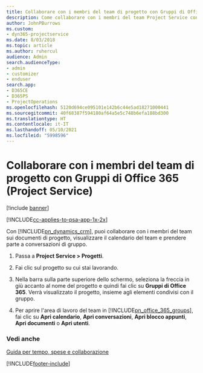 ```yaml
---
title: Collaborare con i membri del team di progetto con Gruppi di Office 365
description: Come collaborare con i membri del team Project Service con Gruppi di Office 365
author: JohnPBurrows
ms.custom:
- dyn365-projectservice
ms.date: 8/03/2018
ms.topic: article
ms.author: ruhercul
audience: Admin
search.audienceType:
- admin
- customizer
- enduser
search.app:
- D365CE
- D365PS
- ProjectOperations
ms.openlocfilehash: 5120d694ce095101e142b6c44e5ad18271000441
ms.sourcegitcommit: 40f68387f594180af64a5e5c748b6efa188bd300
ms.translationtype: HT
ms.contentlocale: it-IT
ms.lasthandoff: 05/10/2021
ms.locfileid: "5998596"
---
```

# <a name="collaborate-with-your-project-team-members-with-office-365-groups-project-service"></a>Collaborare con i membri del team di progetto con Gruppi di Office 365 (Project Service)

[!include [banner](../includes/psa-now-project-operations.md)]

[!INCLUDE[cc-applies-to-psa-app-1x-2x](../includes/cc-applies-to-psa-app-1x-2x.md)]

Con [!INCLUDE[pn_dynamics_crm](../includes/pn-dynamics-crm.md)], puoi collaborare con i membri del team sui documenti di progetto, visualizzare il calendario del team e prendere parte a conversazioni di gruppo.  
  
1. Passa a **Project Service > Progetti**.  
  
2. Fai clic sul progetto su cui stai lavorando.  
  
3. Nella barra sulla parte superiore dello schermo, seleziona la freccia in giù accanto al nome del progetto e quindi fai clic su **Gruppi di Office 365**. Verrà visualizzato il progetto, insieme agli elementi condivisi con il gruppo.  
  
4. Per aprire l'area di lavoro del team in [!INCLUDE[pn_office_365_groups](../includes/pn-office-365-groups.md)], fai clic su **Apri calendario**, **Apri conversazioni**, **Apri blocco appunti**, **Apri documenti** o **Apri utenti**.  
  
### <a name="see-also"></a>Vedi anche  
 [Guida per tempo, spese e collaborazione](../psa/time-expense-collaboration-guide.md)


[!INCLUDE[footer-include](../includes/footer-banner.md)]